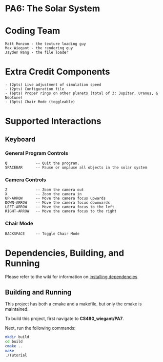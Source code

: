 # PA6: The Solar System

# Coding Team

```
Matt Monzon - the texture loading guy
Max Wiegant - the rendering guy 
Jayden Wang - the file loader
```

# Extra Credit Components

```
- (2pts) Live adjustment of simulation speed
- (2pts) Configuration file
- (6pts) Proper rings on other planets (total of 3: Jupiter, Uranus, & Neptune) 
- (3pts) Chair Mode (toggleable)
```

# Supported Interactions

## Keyboard

### General Program Controls

```
Q             -- Quit the program.
SPACEBAR      -- Pause or unpause all objects in the solar system
```

### Camera Controls

``` 
Z             -- Zoom the camera out
X             -- Zoom the camera in
UP-ARROW      -- Move the camera focus upwards
DOWN-ARROW    -- Move the camera focus downwards
LEFT-ARROW    -- Move the camera focus to the left
RIGHT-ARROW   -- Move the camera focus to the right
```

### Chair Mode

```
BACKSPACE     -- Toggle Chair Mode
```

# Dependencies, Building, and Running

Please refer to the wiki for information on [installing dependencies](https://github.com/mwiegant/CS480_wiegant/wiki/General-Setup-Instructions).

## Building and Running
This project has both a cmake and a makefile, but only the cmake is maintained.

To build this project, first navigate to **CS480_wiegant/PA7**.

Next, run the following commands:
```bash
mkdir build
cd build
cmake ..
make
./Tutorial
```
